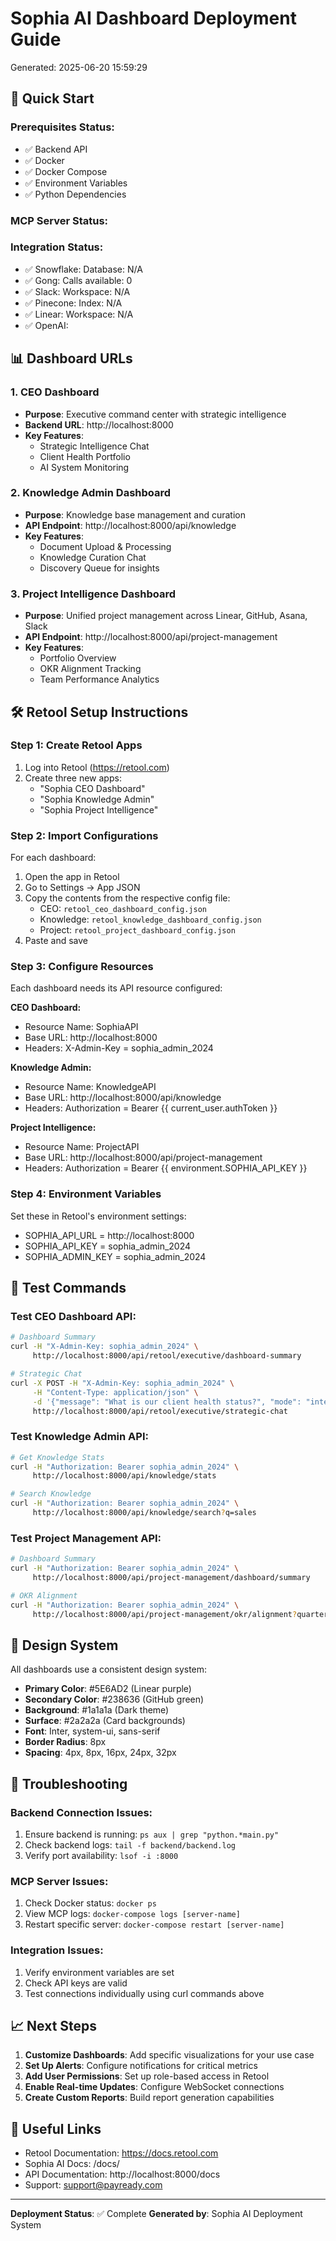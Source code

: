 
# Sophia AI Dashboard Deployment Guide
Generated: 2025-06-20 15:59:29

## 🚀 Quick Start

### Prerequisites Status:
- ✅ Backend API
- ✅ Docker
- ✅ Docker Compose
- ✅ Environment Variables
- ✅ Python Dependencies


### MCP Server Status:


### Integration Status:
- ✅ Snowflake: Database: N/A
- ✅ Gong: Calls available: 0
- ✅ Slack: Workspace: N/A
- ✅ Pinecone: Index: N/A
- ✅ Linear: Workspace: N/A
- ✅ OpenAI:


## 📊 Dashboard URLs

### 1. CEO Dashboard
- **Purpose**: Executive command center with strategic intelligence
- **Backend URL**: http://localhost:8000
- **Key Features**:
  - Strategic Intelligence Chat
  - Client Health Portfolio
  - AI System Monitoring

### 2. Knowledge Admin Dashboard
- **Purpose**: Knowledge base management and curation
- **API Endpoint**: http://localhost:8000/api/knowledge
- **Key Features**:
  - Document Upload & Processing
  - Knowledge Curation Chat
  - Discovery Queue for insights

### 3. Project Intelligence Dashboard
- **Purpose**: Unified project management across Linear, GitHub, Asana, Slack
- **API Endpoint**: http://localhost:8000/api/project-management
- **Key Features**:
  - Portfolio Overview
  - OKR Alignment Tracking
  - Team Performance Analytics

## 🛠️ Retool Setup Instructions

### Step 1: Create Retool Apps

1. Log into Retool (https://retool.com)
2. Create three new apps:
   - "Sophia CEO Dashboard"
   - "Sophia Knowledge Admin"
   - "Sophia Project Intelligence"

### Step 2: Import Configurations

For each dashboard:
1. Open the app in Retool
2. Go to Settings → App JSON
3. Copy the contents from the respective config file:
   - CEO: `retool_ceo_dashboard_config.json`
   - Knowledge: `retool_knowledge_dashboard_config.json`
   - Project: `retool_project_dashboard_config.json`
4. Paste and save

### Step 3: Configure Resources

Each dashboard needs its API resource configured:

**CEO Dashboard:**
- Resource Name: SophiaAPI
- Base URL: http://localhost:8000
- Headers: X-Admin-Key = sophia_admin_2024

**Knowledge Admin:**
- Resource Name: KnowledgeAPI
- Base URL: http://localhost:8000/api/knowledge
- Headers: Authorization = Bearer {{ current_user.authToken }}

**Project Intelligence:**
- Resource Name: ProjectAPI
- Base URL: http://localhost:8000/api/project-management
- Headers: Authorization = Bearer {{ environment.SOPHIA_API_KEY }}

### Step 4: Environment Variables

Set these in Retool's environment settings:
- SOPHIA_API_URL = http://localhost:8000
- SOPHIA_API_KEY = sophia_admin_2024
- SOPHIA_ADMIN_KEY = sophia_admin_2024

## 🔧 Test Commands

### Test CEO Dashboard API:
```bash
# Dashboard Summary
curl -H "X-Admin-Key: sophia_admin_2024" \
     http://localhost:8000/api/retool/executive/dashboard-summary

# Strategic Chat
curl -X POST -H "X-Admin-Key: sophia_admin_2024" \
     -H "Content-Type: application/json" \
     -d '{"message": "What is our client health status?", "mode": "internal"}' \
     http://localhost:8000/api/retool/executive/strategic-chat
```

### Test Knowledge Admin API:
```bash
# Get Knowledge Stats
curl -H "Authorization: Bearer sophia_admin_2024" \
     http://localhost:8000/api/knowledge/stats

# Search Knowledge
curl -H "Authorization: Bearer sophia_admin_2024" \
     http://localhost:8000/api/knowledge/search?q=sales
```

### Test Project Management API:
```bash
# Dashboard Summary
curl -H "Authorization: Bearer sophia_admin_2024" \
     http://localhost:8000/api/project-management/dashboard/summary

# OKR Alignment
curl -H "Authorization: Bearer sophia_admin_2024" \
     http://localhost:8000/api/project-management/okr/alignment?quarter=Q1_2024
```

## 🎨 Design System

All dashboards use a consistent design system:
- **Primary Color**: #5E6AD2 (Linear purple)
- **Secondary Color**: #238636 (GitHub green)
- **Background**: #1a1a1a (Dark theme)
- **Surface**: #2a2a2a (Card backgrounds)
- **Font**: Inter, system-ui, sans-serif
- **Border Radius**: 8px
- **Spacing**: 4px, 8px, 16px, 24px, 32px

## 🚨 Troubleshooting

### Backend Connection Issues:
1. Ensure backend is running: `ps aux | grep "python.*main.py"`
2. Check backend logs: `tail -f backend/backend.log`
3. Verify port availability: `lsof -i :8000`

### MCP Server Issues:
1. Check Docker status: `docker ps`
2. View MCP logs: `docker-compose logs [server-name]`
3. Restart specific server: `docker-compose restart [server-name]`

### Integration Issues:
1. Verify environment variables are set
2. Check API keys are valid
3. Test connections individually using curl commands above

## 📈 Next Steps

1. **Customize Dashboards**: Add specific visualizations for your use case
2. **Set Up Alerts**: Configure notifications for critical metrics
3. **Add User Permissions**: Set up role-based access in Retool
4. **Enable Real-time Updates**: Configure WebSocket connections
5. **Create Custom Reports**: Build report generation capabilities

## 🔗 Useful Links

- Retool Documentation: https://docs.retool.com
- Sophia AI Docs: /docs/
- API Documentation: http://localhost:8000/docs
- Support: support@payready.com

---

**Deployment Status**: ✅ Complete
**Generated by**: Sophia AI Deployment System
